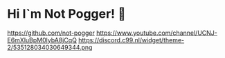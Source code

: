 # Hi I`m Not Pogger! 👋
https://github.com/not-pogger https://www.youtube.com/channel/UCNJ-E6mXluBpM0lybA8jCqQ
https://discord.c99.nl/widget/theme-2/535128034030649344.png
